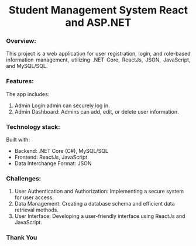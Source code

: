 <h1 align="center">Student Management System React and ASP.NET</h1>

### Overview:

<p align="justify">This project is a web application for user registration, login, and role-based information management, utilizing .NET Core, ReactJs, JSON, JavaScript, and MySQL/SQL.</p>

### Features:
<p>The app includes:</P>

<ol>
  <li>Admin Login:admin can securely log in.</li>
  <li>Admin Dashboard: Admins can add, edit, or delete user information.</li>
</ol>

### Technology stack:
<p>Built with:</P>

<ul>
  <li>Backend: .NET Core (C#), MySQL/SQL</li>
  <li>Frontend: ReactJs, JavaScript</li>
  <li>Data Interchange Format: JSON</li>
 </ul>
 
  ### Challenges:
  
  <ol>
    <li>User Authentication and Authorization: Implementing a secure system for user access.</li>
    <li>Data Management: Creating a database schema and efficient data retrieval methods.</li>
    <li>User Interface: Developing a user-friendly interface using ReactJs and JavaScript.</li>
  </ol>
  
  <h3>Thank You</h3>
</html>
